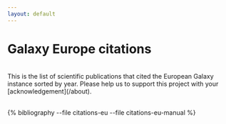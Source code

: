```yaml
---
layout: default
---
```


# Galaxy Europe citations

<br>
This is the list of scientific publications that cited the European Galaxy instance sorted by year.
Please help us to support this project with your [acknowledgement](/about).
<br><br>

{% bibliography --file citations-eu --file citations-eu-manual %}
